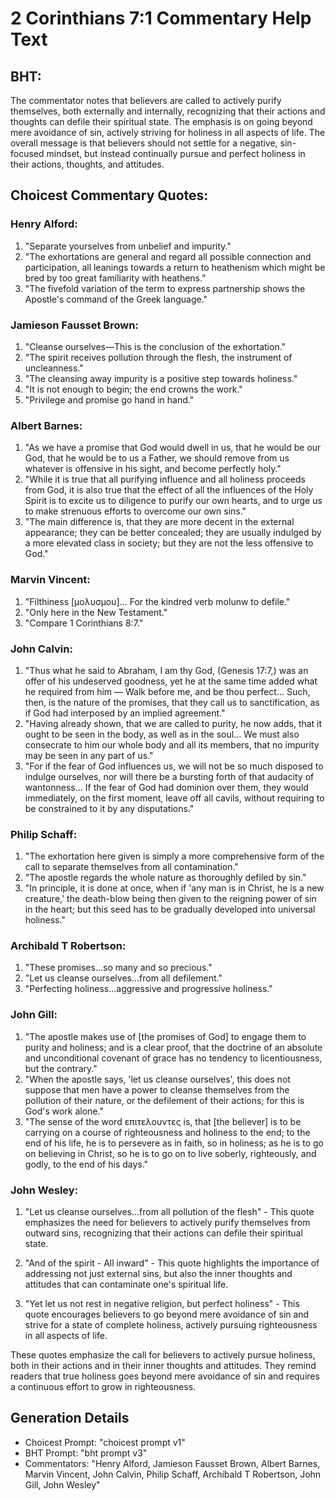 # 2 Corinthians 7:1 Commentary Help Text

## BHT:
The commentator notes that believers are called to actively purify themselves, both externally and internally, recognizing that their actions and thoughts can defile their spiritual state. The emphasis is on going beyond mere avoidance of sin, actively striving for holiness in all aspects of life. The overall message is that believers should not settle for a negative, sin-focused mindset, but instead continually pursue and perfect holiness in their actions, thoughts, and attitudes.

## Choicest Commentary Quotes:
### Henry Alford:
1. "Separate yourselves from unbelief and impurity." 
2. "The exhortations are general and regard all possible connection and participation, all leanings towards a return to heathenism which might be bred by too great familiarity with heathens." 
3. "The fivefold variation of the term to express partnership shows the Apostle's command of the Greek language."

### Jamieson Fausset Brown:
1. "Cleanse ourselves—This is the conclusion of the exhortation."
2. "The spirit receives pollution through the flesh, the instrument of uncleanness."
3. "The cleansing away impurity is a positive step towards holiness."
4. "It is not enough to begin; the end crowns the work."
5. "Privilege and promise go hand in hand."

### Albert Barnes:
1. "As we have a promise that God would dwell in us, that he would be our God, that he would be to us a Father, we should remove from us whatever is offensive in his sight, and become perfectly holy."
2. "While it is true that all purifying influence and all holiness proceeds from God, it is also true that the effect of all the influences of the Holy Spirit is to excite us to diligence to purify our own hearts, and to urge us to make strenuous efforts to overcome our own sins."
3. "The main difference is, that they are more decent in the external appearance; they can be better concealed; they are usually indulged by a more elevated class in society; but they are not the less offensive to God."

### Marvin Vincent:
1. "Filthiness [μολυσμου]... For the kindred verb molunw to defile." 
2. "Only here in the New Testament."
3. "Compare 1 Corinthians 8:7."

### John Calvin:
1. "Thus what he said to Abraham, I am thy God, (Genesis 17:7,) was an offer of his undeserved goodness, yet he at the same time added what he required from him — Walk before me, and be thou perfect... Such, then, is the nature of the promises, that they call us to sanctification, as if God had interposed by an implied agreement."
2. "Having already shown, that we are called to purity, he now adds, that it ought to be seen in the body, as well as in the soul... We must also consecrate to him our whole body and all its members, that no impurity may be seen in any part of us."
3. "For if the fear of God influences us, we will not be so much disposed to indulge ourselves, nor will there be a bursting forth of that audacity of wantonness... If the fear of God had dominion over them, they would immediately, on the first moment, leave off all cavils, without requiring to be constrained to it by any disputations."

### Philip Schaff:
1. "The exhortation here given is simply a more comprehensive form of the call to separate themselves from all contamination."
2. "The apostle regards the whole nature as thoroughly defiled by sin."
3. "In principle, it is done at once, when if 'any man is in Christ, he is a new creature,' the death-blow being then given to the reigning power of sin in the heart; but this seed has to be gradually developed into universal holiness."

### Archibald T Robertson:
1. "These promises...so many and so precious." 
2. "Let us cleanse ourselves...from all defilement." 
3. "Perfecting holiness...aggressive and progressive holiness."

### John Gill:
1. "The apostle makes use of [the promises of God] to engage them to purity and holiness; and is a clear proof, that the doctrine of an absolute and unconditional covenant of grace has no tendency to licentiousness, but the contrary."
2. "When the apostle says, 'let us cleanse ourselves', this does not suppose that men have a power to cleanse themselves from the pollution of their nature, or the defilement of their actions; for this is God's work alone."
3. "The sense of the word επιτελουντες is, that [the believer] is to be carrying on a course of righteousness and holiness to the end; to the end of his life, he is to persevere as in faith, so in holiness; as he is to go on believing in Christ, so he is to go on to live soberly, righteously, and godly, to the end of his days."

### John Wesley:
1. "Let us cleanse ourselves...from all pollution of the flesh" - This quote emphasizes the need for believers to actively purify themselves from outward sins, recognizing that their actions can defile their spiritual state.

2. "And of the spirit - All inward" - This quote highlights the importance of addressing not just external sins, but also the inner thoughts and attitudes that can contaminate one's spiritual life.

3. "Yet let us not rest in negative religion, but perfect holiness" - This quote encourages believers to go beyond mere avoidance of sin and strive for a state of complete holiness, actively pursuing righteousness in all aspects of life.

These quotes emphasize the call for believers to actively pursue holiness, both in their actions and in their inner thoughts and attitudes. They remind readers that true holiness goes beyond mere avoidance of sin and requires a continuous effort to grow in righteousness.


## Generation Details
- Choicest Prompt: "choicest prompt v1"
- BHT Prompt: "bht prompt v3"
- Commentators: "Henry Alford, Jamieson Fausset Brown, Albert Barnes, Marvin Vincent, John Calvin, Philip Schaff, Archibald T Robertson, John Gill, John Wesley"
